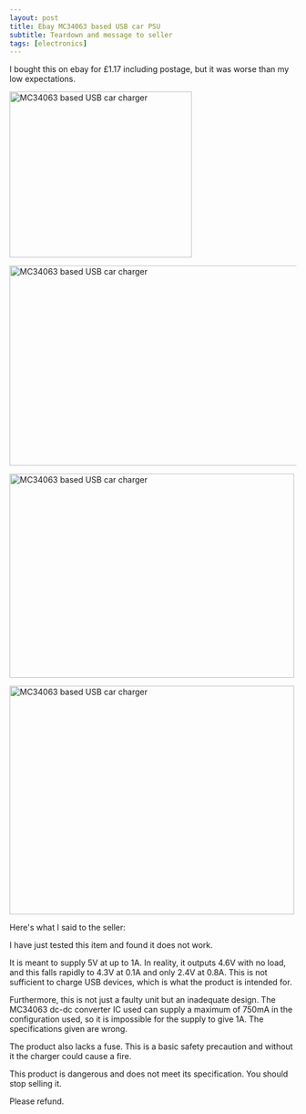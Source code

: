 ```yaml
---
layout: post
title: Ebay MC34063 based USB car PSU
subtitle: Teardown and message to seller        
tags: [electronics]
---
```


I bought this on ebay for £1.17 including postage, but it was worse than my low expectations.

<a href="http://www.flickr.com/photos/mm0hai/7688389772/" title="MC34063 based USB car charger by mm0hai, on Flickr"><img src="http://farm9.staticflickr.com/8430/7688389772_f9b45bed93_n.jpg" width="320" height="291" alt="MC34063 based USB car charger"></a>

<a href="http://www.flickr.com/photos/mm0hai/7688390396/" title="MC34063 based USB car charger by mm0hai, on Flickr"><img src="http://farm9.staticflickr.com/8005/7688390396_f8834ba3ba_z.jpg" width="640" height="351" alt="MC34063 based USB car charger"></a>

<a href="http://www.flickr.com/photos/mm0hai/7688390784/" title="MC34063 based USB car charger by mm0hai, on Flickr"><img src="http://farm9.staticflickr.com/8152/7688390784_86e180f45b.jpg" width="500" height="358" alt="MC34063 based USB car charger"></a>

<a href="http://www.flickr.com/photos/mm0hai/7688391162/" title="MC34063 based USB car charger by mm0hai, on Flickr"><img src="http://farm8.staticflickr.com/7258/7688391162_0e23a40901.jpg" width="500" height="401" alt="MC34063 based USB car charger"></a>

Here's what I said to the seller:

I have just tested this item and found it does not work.

It is meant to supply 5V at up to 1A. In reality, it outputs 4.6V with no
load, and this falls rapidly to 4.3V at 0.1A and only 2.4V at 0.8A.  This is
not sufficient to charge USB devices, which is what the product is intended
for.

Furthermore, this is not just a faulty unit but an inadequate design. The
MC34063 dc-dc converter IC used can supply a maximum of 750mA in the
configuration used, so it is impossible for the supply to give 1A. The
specifications given are wrong.

The product also lacks a fuse. This is a basic safety precaution and without
it the charger could cause a fire.

This product is dangerous and does not meet its specification. You should stop
selling it.

Please refund.
